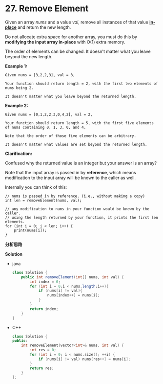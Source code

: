 # 27. Remove Element

Given an array *nums* and a value *val*, remove all instances of that value [**in-place**](https://en.wikipedia.org/wiki/In-place_algorithm) and return the new length.

Do not allocate extra space for another array, you must do this by **modifying the input array in-place** with O(1) extra memory.

The order of elements can be changed. It doesn't matter what you leave beyond the new length.

**Example 1:**

```
Given nums = [3,2,2,3], val = 3,

Your function should return length = 2, with the first two elements of nums being 2.

It doesn't matter what you leave beyond the returned length.
```

**Example 2:**

```
Given nums = [0,1,2,2,3,0,4,2], val = 2,

Your function should return length = 5, with the first five elements of nums containing 0, 1, 3, 0, and 4.

Note that the order of those five elements can be arbitrary.

It doesn't matter what values are set beyond the returned length.
```

**Clarification:**

Confused why the returned value is an integer but your answer is an array?

Note that the input array is passed in by **reference**, which means modification to the input array will be known to the caller as well.

Internally you can think of this:

```
// nums is passed in by reference. (i.e., without making a copy)
int len = removeElement(nums, val);

// any modification to nums in your function would be known by the caller.
// using the length returned by your function, it prints the first len elements.
for (int i = 0; i < len; i++) {
    print(nums[i]);
}
```

**分析思路**



**Solution**

+ java

  ```java
  class Solution {
      public int removeElement(int[] nums, int val) {
          int index = 0;
          for (int i = 0;i < nums.length;i++){
              if (nums[i] != val){
                  nums[index++] = nums[i];
              }
          }
          return index;
      }
  }
  ```

+ C++

  ```c++
  class Solution {
  public:
      int removeElement(vector<int>& nums, int val) {
          int res = 0;
          for (int i = 0; i < nums.size(); ++i) {
              if (nums[i] != val) nums[res++] = nums[i];
          }
          return res;
      }
  };
  ```

  

